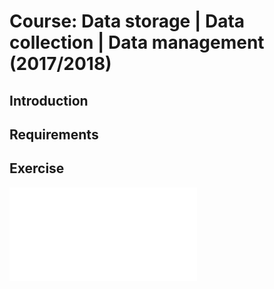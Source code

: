 # Course: Data storage | Data collection | Data management (2017/2018)



## Introduction

## Requirements

## Exercise
![Exercise_Index.md](Exercise_Index.md "Exercise: Climate Indices and R function")
